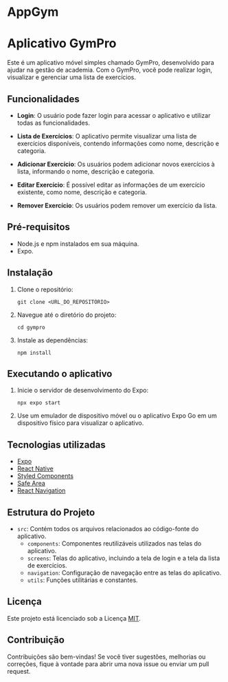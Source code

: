 # AppGym
 
# Aplicativo GymPro

Este é um aplicativo móvel simples chamado GymPro, desenvolvido para ajudar na gestão de academia. Com o GymPro, você pode realizar login, visualizar e gerenciar uma lista de exercícios.

## Funcionalidades

- **Login**: O usuário pode fazer login para acessar o aplicativo e utilizar todas as funcionalidades.

- **Lista de Exercícios**: O aplicativo permite visualizar uma lista de exercícios disponíveis, contendo informações como nome, descrição e categoria.

- **Adicionar Exercício**: Os usuários podem adicionar novos exercícios à lista, informando o nome, descrição e categoria.

- **Editar Exercício**: É possível editar as informações de um exercício existente, como nome, descrição e categoria.

- **Remover Exercício**: Os usuários podem remover um exercício da lista.

## Pré-requisitos

- Node.js e npm instalados em sua máquina.
- Expo.

## Instalação

1. Clone o repositório:

   ```
   git clone <URL_DO_REPOSITÓRIO>
   ```

2. Navegue até o diretório do projeto:

   ```
   cd gympro
   ```

3. Instale as dependências:

   ```
   npm install
   ```

## Executando o aplicativo

1. Inicie o servidor de desenvolvimento do Expo:

   ```
   npx expo start
   ```

2. Use um emulador de dispositivo móvel ou o aplicativo Expo Go em um dispositivo físico para visualizar o aplicativo.

## Tecnologias utilizadas

- [Expo](https://expo.io/)
- [React Native](https://reactnative.dev/)
- [Styled Components](https://styled-components.com/)
- [Safe Area](https://reactnative.dev/docs/safeareaview)
- [React Navigation](https://reactnavigation.org/)

## Estrutura do Projeto

- `src`: Contém todos os arquivos relacionados ao código-fonte do aplicativo.
  - `components`: Componentes reutilizáveis utilizados nas telas do aplicativo.
  - `screens`: Telas do aplicativo, incluindo a tela de login e a tela da lista de exercícios.
  - `navigation`: Configuração de navegação entre as telas do aplicativo.
  - `utils`: Funções utilitárias e constantes.

## Licença

Este projeto está licenciado sob a Licença [MIT](https://opensource.org/licenses/MIT).

## Contribuição

Contribuições são bem-vindas! Se você tiver sugestões, melhorias ou correções, fique à vontade para abrir uma nova issue ou enviar um pull request.